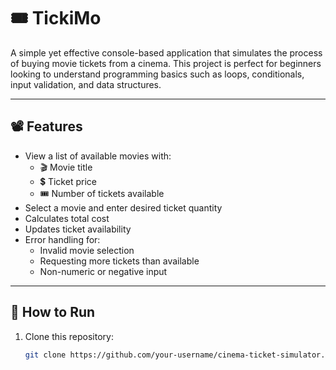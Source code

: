 # 🎟️ TickiMo

A simple yet effective console-based application that simulates the process of buying movie tickets from a cinema. This project is perfect for beginners looking to understand programming basics such as loops, conditionals, input validation, and data structures.

---

## 📽️ Features

- View a list of available movies with:
  - 🎬 Movie title
  - 💲 Ticket price
  - 🎟️ Number of tickets available
- Select a movie and enter desired ticket quantity
- Calculates total cost
- Updates ticket availability
- Error handling for:
  - Invalid movie selection
  - Requesting more tickets than available
  - Non-numeric or negative input

---

## 🚀 How to Run

1. Clone this repository:
   ```bash
   git clone https://github.com/your-username/cinema-ticket-simulator.git
